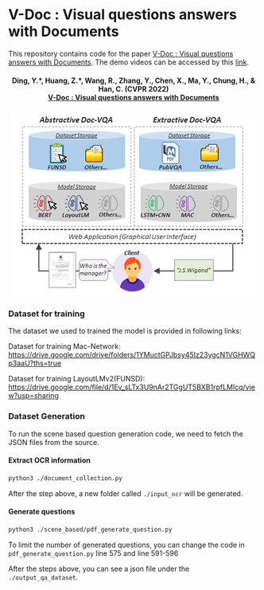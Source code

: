 # V-Doc : Visual questions answers with Documents
This repository contains code for the paper [V-Doc : Visual questions answers with Documents](https://arxiv.org/pdf/2205.13724.pdf). The demo videos can be accessed by this [link](https://drive.google.com/file/d/1Ztp9LBcrEcJA3NlbFWn1RfNyfwt8Y6Qk/view).

<h4 align="center">
  <b>Ding, Y.*, Huang, Z.*, Wang, R., Zhang, Y., Chen, X., Ma, Y., Chung, H., & Han, C. (CVPR 2022) <br/><a href="https://arxiv.org/pdf/2205.13724.pdf">V-Doc : Visual questions answers with Documents</a><br/></b></span>
</h4>

<p align="center">
  <img src="https://github.com/usydnlp/vdoc/blob/main/images/system_architecture.png">
</p>

### Dataset for training

The dataset we used to trained the model is provided in following links:


Dataset for training Mac-Network: https://drive.google.com/drive/folders/1YMuctGPJbsy45Iz23ygcN1VGHWQp3aaU?ths=true

Dataset for training LayoutLMv2(FUNSD): https://drive.google.com/file/d/1Ev_sLTx3U9nAr2TGgUT5BXB1rpfLMlcq/view?usp=sharing

### Dataset Generation
To run the scene based question generation code, we need to fetch the JSON files from the source.  

#### Extract OCR information
```bash
python3 ./document_collection.py
```
After the step above, a new folder called <code>./input_ocr</code> will be generated.
#### Generate questions
```bash
python3 ./scene_based/pdf_generate_question.py
```
To limit the number of generated questions, you can change the code in <code>pdf_generate_question.py</code> line 575 and line 591-596

After the steps above, you can see a json file under the <code>./output_qa_dataset</code>.

